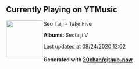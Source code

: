 ## Currently Playing on YTMusic

[<img align="left" width="100" src="https://lh3.googleusercontent.com/7lCBgeMmyKq8t6gFAHMH-KZmws-1qpMuDl4GyliXdhzDhWsoCDpYEbcx8p3vces9c5Yf_5Bo0Ci6AcLHGA">](https://music.youtube.com/channel/UCnX-pc6HvaOhiMFXRO6zfLA)

Seo Taiji - Take Five

**Albums**: Seotaiji V

Last updated at 08/24/2020 12:02

#### Generated with [20chan/github-now](https://github.com/20chan/github-now)


<!--
**20chan/20chan** is a ✨ _special_ ✨ repository because its `README.md` (this file) appears on your GitHub profile.

Here are some ideas to get you started:

- 🔭 I’m currently working on ...
- 🌱 I’m currently learning ...
- 👯 I’m looking to collaborate on ...
- 🤔 I’m looking for help with ...
- 💬 Ask me about ...
- 📫 How to reach me: ...
- 😄 Pronouns: ...
- ⚡ Fun fact: ...
-->
